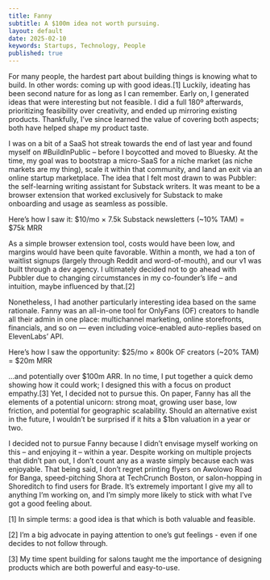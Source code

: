 ```yaml
---
title: Fanny
subtitle: A $100m idea not worth pursuing.
layout: default
date: 2025-02-10
keywords: Startups, Technology, People
published: true
---
```


For many people, the hardest part about building things is knowing what to build. In other words: coming up with good ideas.[1] Luckily, ideating has been second nature for as long as I can remember. Early on, I generated ideas that were interesting but not feasible. I did a full 180º afterwards, prioritizing feasibility over creativity, and ended up mirroring existing products. Thankfully, I’ve since learned the value of covering both aspects; both have helped shape my product taste.

I was on a bit of a SaaS hot streak towards the end of last year and found myself on #BuildInPublic – before I boycotted and moved to Bluesky. At the time, my goal was to bootstrap a micro-SaaS for a niche market (as niche markets are my thing), scale it within that community, and land an exit via an online startup marketplace. The idea that I felt most drawn to was Pubbler: the self-learning writing assistant for Substack writers. It was meant to be a browser extension that worked exclusively for Substack to make onboarding and usage as seamless as possible. 

Here’s how I saw it:
$10/mo × 7.5k Substack newsletters (~10% TAM) = $75k MRR

As a simple browser extension tool, costs would have been low, and margins would have been quite favorable. Within a month, we had a ton of waitlist signups (largely through Reddit and word-of-mouth), and our v1 was built through a dev agency. I ultimately decided not to go ahead with Pubbler due to changing circumstances in my co-founder’s life – and intuition, maybe influenced by that.[2]

Nonetheless, I had another particularly interesting idea based on the same rationale. Fanny was an all-in-one tool for OnlyFans (OF) creators to handle all their admin in one place: multichannel marketing, online storefronts, financials, and so on — even including voice-enabled auto-replies based on ElevenLabs’ API. 

Here’s how I saw the opportunity:
$25/mo × 800k OF creators (~20% TAM) = $20m MRR

…and potentially over $100m ARR. In no time, I put together a quick demo showing how it could work; I designed this with a focus on product empathy.[3]
Yet, I decided not to pursue this. On paper, Fanny has all the elements of a potential unicorn: strong moat, growing user base, low friction, and potential for geographic scalability. Should an alternative exist in the future, I wouldn’t be surprised if it hits a $1bn valuation in a year or two.

I decided not to pursue Fanny because I didn’t envisage myself working on this – and enjoying it – within a year. Despite working on multiple projects that didn’t pan out, I don’t count any as a waste simply because each was enjoyable. That being said, I don’t regret printing flyers on Awolowo Road for Banga, speed-pitching Shora at TechCrunch Boston, or salon-hopping in Shoreditch to find users for Brade. It’s extremely important I give my all to anything I’m working on, and I’m simply more likely to stick with what I’ve got a good feeling about.

\[1\] In simple terms: a good idea is that which is both valuable and feasible. 

\[2\] I’m a big advocate in paying attention to one’s gut feelings - even if one decides to not follow through.

\[3\] My time spent building for salons taught me the importance of designing products which are both powerful and easy-to-use.

